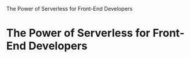 The Power of Serverless for Front-End Developers

# The Power of **Serverless** for Front-End Developers